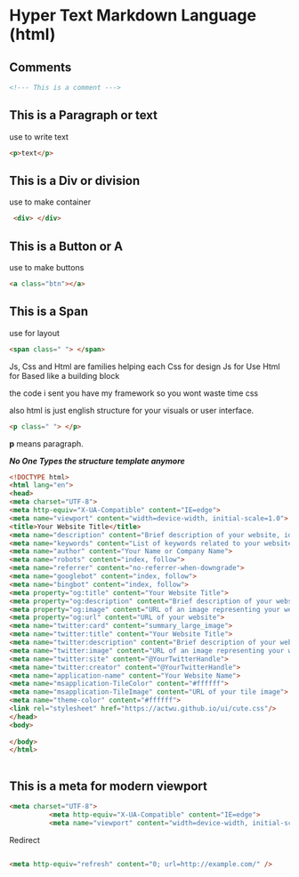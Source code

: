 <link rel="stylesheet" href="https://cdn.jsdelivr.net/gh/hyrious/github-markdown-css@main/dist/light-dark.css"/>

# Hyper Text Markdown Language (html)

## Comments
```html
<!--- This is a comment --->
```

## This is a Paragraph or text
 use to write text

```html
<p>text</p>
```

## This is a Div or division
 use to make container
```html
 <div> </div>
 ```
 
## This is a Button or A 
use to make buttons

```html
<a class="btn"></a>
```

## This is a Span
use for layout
```html
<span class=" "> </span>
```

Js, Css and Html are families helping each
Css for design
Js for Use
Html for Based like a building block

the code i sent you have my framework so you wont waste time css

also html is just english structure for your visuals or user interface.
```html
<p class=" "> </p>
```

**p** means paragraph.

***No One Types the structure template anymore***

```html
<!DOCTYPE html>
<html lang="en">
<head>
<meta charset="UTF-8">
<meta http-equiv="X-UA-Compatible" content="IE=edge">
<meta name="viewport" content="width=device-width, initial-scale=1.0">
<title>Your Website Title</title>
<meta name="description" content="Brief description of your website, ideally including relevant keywords.">
<meta name="keywords" content="List of keywords related to your website content.">
<meta name="author" content="Your Name or Company Name">
<meta name="robots" content="index, follow">
<meta name="referrer" content="no-referrer-when-downgrade">
<meta name="googlebot" content="index, follow">
<meta name="bingbot" content="index, follow">
<meta property="og:title" content="Your Website Title">
<meta property="og:description" content="Brief description of your website, ideally including relevant keywords.">
<meta property="og:image" content="URL of an image representing your website for social sharing">
<meta property="og:url" content="URL of your website">
<meta name="twitter:card" content="summary_large_image">
<meta name="twitter:title" content="Your Website Title">
<meta name="twitter:description" content="Brief description of your website, ideally including relevant keywords.">
<meta name="twitter:image" content="URL of an image representing your website for social sharing">
<meta name="twitter:site" content="@YourTwitterHandle">
<meta name="twitter:creator" content="@YourTwitterHandle">
<meta name="application-name" content="Your Website Name">
<meta name="msapplication-TileColor" content="#ffffff">
<meta name="msapplication-TileImage" content="URL of your tile image">
<meta name="theme-color" content="#ffffff">
<link rel="stylesheet" href="https://actwu.github.io/ui/cute.css"/>
</head>
<body>
 
</body>
</html>
  
```

## This is a meta for modern viewport
```html
<meta charset="UTF-8">
          <meta http-equiv="X-UA-Compatible" content="IE=edge">
          <meta name="viewport" content="width=device-width, initial-scale=1.0">
```
Redirect
```html

<meta http-equiv="refresh" content="0; url=http://example.com/" />
```

